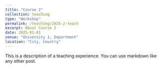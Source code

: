 ```yaml
---
title: "Course 2"
collection: teaching
type: "Workshop"
permalink: /teaching/2025-2-teach
excerpt: About Course 2
date: 2025-01-01
venue: "University 1, Department"
location: "City, Country"
---
```


This is a description of a teaching experience. You can use markdown like any other post.
